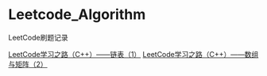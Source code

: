 # Leetcode_Algorithm
LeetCode刷题记录

[LeetCode学习之路（C++）——链表（1）](https://editor.csdn.net/md/?articleId=113793110)
[LeetCode学习之路（C++）——数组与矩阵（2）](https://blog.csdn.net/pigpigpig64/article/details/113821497)
